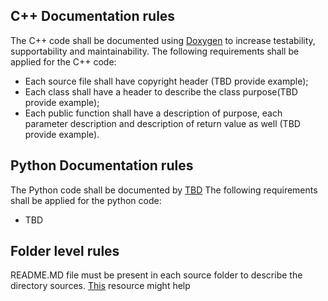 ## C++ Documentation rules
The C++ code shall be documented using [Doxygen](https://en.wikipedia.org/wiki/Doxygen) to increase testability, supportability and maintainability.
The following requirements shall be applied for the C++ code:
-	Each source file shall have copyright header (TBD provide example);
-	Each class shall have a header to describe the class purpose(TBD provide example);
-	Each public function shall have a description of purpose, each parameter description and description of return value as well (TBD provide example). 

## Python Documentation rules
The Python code shall be documented by [TBD](https://realpython.com/documenting-python-code/)
The following requirements shall be applied for the python code:
-	TBD

## Folder level rules
README.MD file must be present in each source folder to describe the directory sources.
[This](https://github.com/adam-p/markdown-here/wiki/Markdown-Cheatsheet) resource might help

